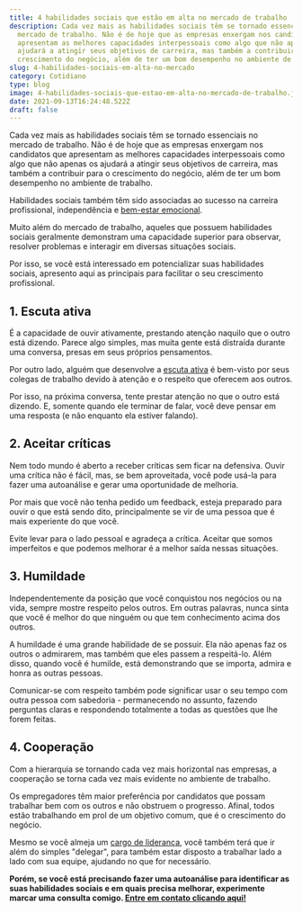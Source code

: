 ```yaml
---
title: 4 habilidades sociais que estão em alta no mercado de trabalho
description: Cada vez mais as habilidades sociais têm se tornado essenciais no
  mercado de trabalho. Não é de hoje que as empresas enxergam nos candidatos que
  apresentam as melhores capacidades interpessoais como algo que não apenas os
  ajudará a atingir seus objetivos de carreira, mas também a contribuir para o
  crescimento do negócio, além de ter um bom desempenho no ambiente de trabalho.
slug: 4-habilidades-sociais-em-alta-no-mercado
category: Cotidiano
type: blog
image: 4-habilidades-sociais-que-estao-em-alta-no-mercado-de-trabalho.jpg
date: 2021-09-13T16:24:48.522Z
draft: false
---
```


Cada vez mais as habilidades sociais têm se tornado essenciais no mercado de trabalho. Não é de hoje que as empresas enxergam nos candidatos que apresentam as melhores capacidades interpessoais como algo que não apenas os ajudará a atingir seus objetivos de carreira, mas também a contribuir para o crescimento do negócio, além de ter um bom desempenho no ambiente de trabalho.

Habilidades sociais também têm sido associadas ao sucesso na carreira profissional, independência e [bem-estar emocional](https://yuribusin.com.br/7-habitos-boa-saude-mental/).

Muito além do mercado de trabalho, aqueles que possuem habilidades sociais geralmente demonstram uma capacidade superior para observar, resolver problemas e interagir em diversas situações sociais.

Por isso, se você está interessado em potencializar suas habilidades sociais, apresento aqui as principais para facilitar o seu crescimento profissional.

## 1. Escuta ativa

É a capacidade de ouvir ativamente, prestando atenção naquilo que o outro está dizendo. Parece algo simples, mas muita gente está distraída durante uma conversa, presas em seus próprios pensamentos.

Por outro lado, alguém que desenvolve a [escuta ativa](https://yuribusin.com.br/escuta-ativa/) é bem-visto por seus colegas de trabalho devido à atenção e o respeito que oferecem aos outros.

Por isso, na próxima conversa, tente prestar atenção no que o outro está dizendo. E, somente quando ele terminar de falar, você deve pensar em uma resposta (e não enquanto ela estiver falando).

## 2. Aceitar críticas

Nem todo mundo é aberto a receber críticas sem ficar na defensiva. Ouvir uma crítica não é fácil, mas, se bem aproveitada, você pode usá-la para fazer uma autoanálise e gerar uma oportunidade de melhoria.

Por mais que você não tenha pedido um feedback, esteja preparado para ouvir o que está sendo dito, principalmente se vir de uma pessoa que é mais experiente do que você.

Evite levar para o lado pessoal e agradeça a crítica. Aceitar que somos imperfeitos e que podemos melhorar é a melhor saída nessas situações.

## 3. Humildade

Independentemente da posição que você conquistou nos negócios ou na vida, sempre mostre respeito pelos outros. Em outras palavras, nunca sinta que você é melhor do que ninguém ou que tem conhecimento acima dos outros.

A humildade é uma grande habilidade de se possuir. Ela não apenas faz os outros o admirarem, mas também que eles passem a respeitá-lo. Além disso, quando você é humilde, está demonstrando que se importa, admira e honra as outras pessoas.

Comunicar-se com respeito também pode significar usar o seu tempo com outra pessoa com sabedoria - permanecendo no assunto, fazendo perguntas claras e respondendo totalmente a todas as questões que lhe forem feitas.

## 4. Cooperação

Com a hierarquia se tornando cada vez mais horizontal nas empresas, a cooperação se torna cada vez mais evidente no ambiente de trabalho.

Os empregadores têm maior preferência por candidatos que possam trabalhar bem com os outros e não obstruem o progresso. Afinal, todos estão trabalhando em prol de um objetivo comum, que é o crescimento do negócio.

Mesmo se você almeja um [cargo de liderança](https://yuribusin.com.br/tudo-que-voce-precisa-para-subir-de-cargo/), você também terá que ir além do simples "delegar", para também estar disposto a trabalhar lado a lado com sua equipe, ajudando no que for necessário.

**Porém, se você está precisando fazer uma autoanálise para identificar as suas habilidades sociais e em quais precisa melhorar, experimente marcar uma consulta comigo. [Entre em contato clicando aqui!](https://yuribusin.com.br/contato/)**
